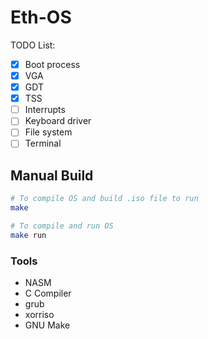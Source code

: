 # Eth-OS
TODO List:
* [x] Boot process
* [x] VGA
* [x] GDT
* [x] TSS
* [ ] Interrupts
* [ ] Keyboard driver
* [ ] File system
* [ ] Terminal

## Manual Build
``` sh
# To compile OS and build .iso file to run
make

# To compile and run OS
make run
```

### Tools
* NASM
* C Compiler
* grub
* xorriso
* GNU Make
